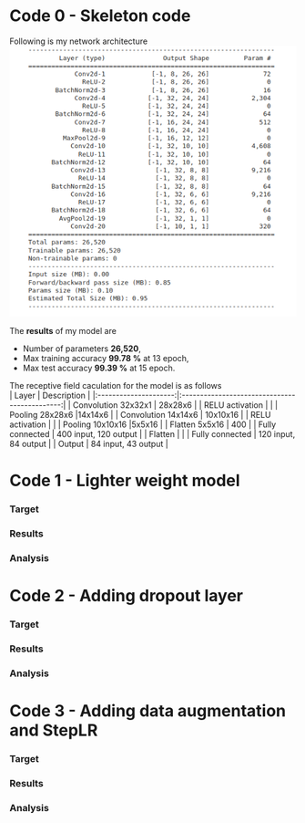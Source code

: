 # Code 0 - Skeleton code
Following is my network architecture <br/>
![model](images/model.png)

The **results** of my model are <br/>
- Number of parameters **26,520**,
- Max training accuracy **99.78 %** at 13 epoch,
- Max test accuracy **99.39 %** at 15 epoch. <br/>

The receptive field caculation for the model is as follows <br/>
| Layer         		| Description    	        					|
|:---------------------:|:---------------------------------------------:|
| Convolution  32x32x1        		| 28x28x6                	|
| RELU activation    |                                           	|
| Pooling 28x28x6    |14x14x6                                               |
| Convolution  14x14x6        		| 10x10x16                	|
| RELU activation    |                                           	|
| Pooling 10x10x16    |5x5x16                                               |
| Flatten 5x5x16   | 400                                           	|
| Fully connected		| 400 input, 120 output     					|
| Flatten           |                                               |
| Fully connected		| 120 input, 84 output     					|
| Output         		| 84 input, 43 output     				     	|


# Code 1 - Lighter weight model
### **Target**
### **Results**
### **Analysis**



# Code 2 - Adding dropout layer
### **Target**
### **Results**
### **Analysis**



# Code 3 - Adding data augmentation and StepLR
### **Target**
### **Results**
### **Analysis**
